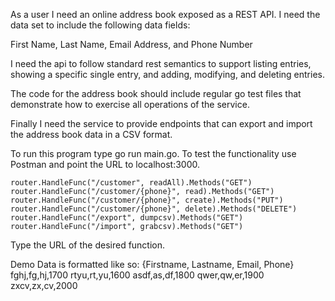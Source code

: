 As a user I need an online address book exposed as a REST API. I need the data set to include
the following data fields:

First Name, Last Name, Email Address, and Phone Number

I need the api to follow standard rest semantics to support listing entries, showing a specific
single entry, and adding, modifying, and deleting entries.

The code for the address book should include regular go test files that demonstrate how to
exercise all operations of the service.

Finally I need the service to provide endpoints that can export and import the address book
data in a CSV format.

To run this program type go run main.go. To test the functionality use Postman and point the URL to localhost:3000.

	router.HandleFunc("/customer", readAll).Methods("GET")
	router.HandleFunc("/customer/{phone}", read).Methods("GET")
	router.HandleFunc("/customer/{phone}", create).Methods("PUT")
	router.HandleFunc("/customer/{phone}", delete).Methods("DELETE")
	router.HandleFunc("/export", dumpcsv).Methods("GET")
	router.HandleFunc("/import", grabcsv).Methods("GET")
  
  Type the URL of the desired function. 
  
  Demo Data is formatted like so: {Firstname, Lastname, Email, Phone} 
  fghj,fg,hj,1700
  rtyu,rt,yu,1600
  asdf,as,df,1800
  qwer,qw,er,1900
  zxcv,zx,cv,2000
